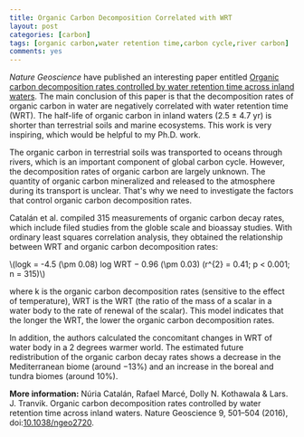 ```yaml
---
title: Organic Carbon Decomposition Correlated with WRT
layout: post
categories: [carbon]
tags: [organic carbon,water retention time,carbon cycle,river carbon]
comments: yes
---
```


*Nature Geoscience* have published an interesting paper entitled [Organic carbon decomposition rates controlled by water retention time across inland waters](http://www.nature.com/ngeo/journal/vaop/ncurrent/full/ngeo2720.html). The main conclusion of this paper is that the decomposition rates of organic carbon in water are negatively correlated with water retention time (WRT). The half-life of organic carbon in inland waters (2.5 ± 4.7 yr) is shorter than terrestrial soils and marine ecosystems. This work is very inspiring, which would be helpful to my Ph.D. work.

The organic carbon in terrestrial soils was transported to oceans through rivers, which is an important component of global carbon cycle. However, the decomposition rates of organic carbon are largely unknown. The quantity of organic carbon mineralized and released to the atmosphere during its transport is unclear. That's why we need to investigate the factors that control organic carbon decomposition rates.

Catalán et al. compiled 315 measurements of organic carbon decay rates, which include filed studies from the globle scale and bioassay studies. With ordinary least squares correlation analysis, they obtained the relationship between WRT and organic carbon decomposition rates:

\\(logk = -4.5 (\pm 0.08) log WRT − 0.96 (\pm 0.03) (r^{2} = 0.41; p < 0.001; n = 315)\\)

where k is the organic carbon decomposition rates (sensitive to the effect of temperature), WRT is the WRT (the ratio of the mass of a scalar in a water body to the rate of renewal of the scalar). This model indicates that the longer the WRT, the lower the organic carbon decomposition rates.

In addition, the authors calculated the concomitant changes in WRT of water body in a 2 degrees warmer world. The estimated future redistribution of the organic carbon decay rates shows a decrease in the Mediterranean biome (around −13%) and an increase in the boreal and tundra biomes (around 10%).

**More information:** Núria Catalán, Rafael Marcé, Dolly N. Kothawala & Lars. J. Tranvik. Organic carbon decomposition rates controlled by water retention time across inland waters. Nature Geoscience 9, 501–504 (2016), doi:[10.1038/ngeo2720](http://www.nature.com/ngeo/journal/vaop/ncurrent/full/ngeo2720.html).